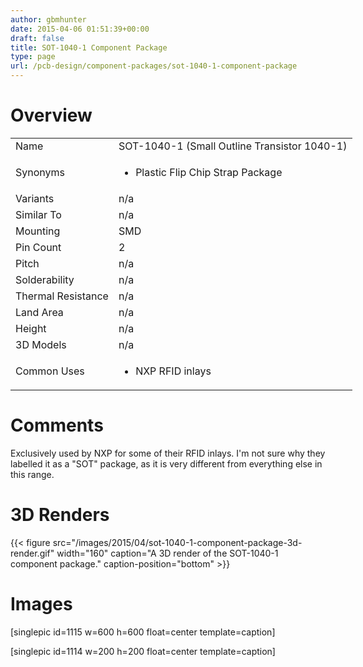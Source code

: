 ```yaml
---
author: gbmhunter
date: 2015-04-06 01:51:39+00:00
draft: false
title: SOT-1040-1 Component Package
type: page
url: /pcb-design/component-packages/sot-1040-1-component-package
---
```


# Overview


<table style="width: 600px;" >
<tbody >
<tr >

<td >Name
</td>

<td >SOT-1040-1 (Small Outline Transistor 1040-1)
</td>
</tr>
<tr >

<td >Synonyms
</td>

<td >



  * Plastic Flip Chip Strap Package


</td>
</tr>
<tr >

<td >Variants
</td>

<td >n/a
</td>
</tr>
<tr >

<td >Similar To
</td>

<td >n/a
</td>
</tr>
<tr >

<td >Mounting
</td>

<td >SMD
</td>
</tr>
<tr >

<td >Pin Count
</td>

<td >2
</td>
</tr>
<tr >

<td >Pitch
</td>

<td >n/a
</td>
</tr>
<tr >

<td >Solderability
</td>

<td >n/a
</td>
</tr>
<tr >

<td >Thermal Resistance
</td>

<td >n/a
</td>
</tr>
<tr >

<td >Land Area
</td>

<td >n/a
</td>
</tr>
<tr >

<td >Height
</td>

<td >n/a
</td>
</tr>
<tr >

<td >3D Models
</td>

<td >n/a
</td>
</tr>
<tr >

<td >Common Uses
</td>

<td >



  * NXP RFID inlays


</td>
</tr>
</tbody>
</table>


# Comments




Exclusively used by NXP for some of their RFID inlays. I'm not sure why they labelled it as a "SOT" package, as it is very different from everything else in this range.




# 3D Renders


{{< figure src="/images/2015/04/sot-1040-1-component-package-3d-render.gif" width="160" caption="A 3D render of the SOT-1040-1 component package." caption-position="bottom" >}}


# Images




[singlepic id=1115 w=600 h=600 float=center template=caption]




[singlepic id=1114 w=200 h=200 float=center template=caption]
